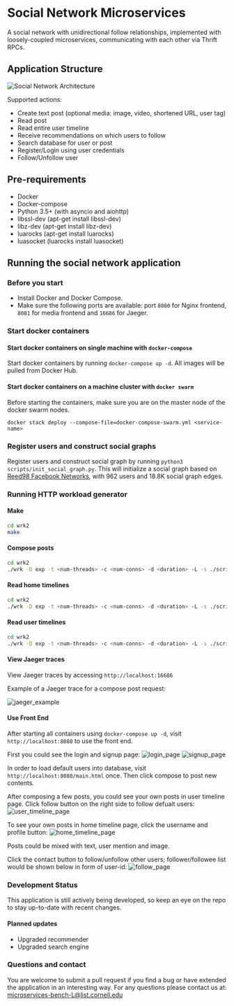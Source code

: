 # Social Network Microservices

A social network with unidirectional follow relationships, implemented with loosely-coupled microservices, communicating with each other via Thrift RPCs. 

## Application Structure

![Social Network Architecture](figures/socialNet_arch.png)

Supported actions: 
* Create text post (optional media: image, video, shortened URL, user tag)
* Read post
* Read entire user timeline
* Receive recommendations on which users to follow
* Search database for user or post
* Register/Login using user credentials
* Follow/Unfollow user

## Pre-requirements
- Docker
- Docker-compose
- Python 3.5+ (with asyncio and aiohttp)
- libssl-dev (apt-get install libssl-dev)
- libz-dev (apt-get install libz-dev)
- luarocks (apt-get install luarocks)
- luasocket (luarocks install luasocket)

## Running the social network application
### Before you start
- Install Docker and Docker Compose.
- Make sure the following ports are available: port `8080` for Nginx frontend, `8081` for media frontend and 
  `16686` for Jaeger.

### Start docker containers
#### Start docker containers on single machine with `docker-compose`
Start docker containers by running `docker-compose up -d`. All images will be 
pulled from Docker Hub.

#### Start docker containers on a machine cluster with `docker swarm`
Before starting the containers, make sure you are on the master node of the docker swarm nodes.
```
docker stack deploy --compose-file=docker-compose-swarm.yml <service-name>
```

### Register users and construct social graphs
Register users and construct social graph by running 
`python3 scripts/init_social_graph.py`. This will initialize a social graph 
based on [Reed98 Facebook Networks](http://networkrepository.com/socfb-Reed98.php),
with 962 users and 18.8K social graph edges.

### Running HTTP workload generator
#### Make
```bash
cd wrk2
make
```

#### Compose posts
```bash
cd wrk2
./wrk -D exp -t <num-threads> -c <num-conns> -d <duration> -L -s ./scripts/social-network/compose-post.lua http://localhost:8080/wrk2-api/post/compose -R <reqs-per-sec>
```

#### Read home timelines
```bash
cd wrk2
./wrk -D exp -t <num-threads> -c <num-conns> -d <duration> -L -s ./scripts/social-network/read-home-timeline.lua http://localhost:8080/wrk2-api/home-timeline/read -R <reqs-per-sec>
```

#### Read user timelines
```bash
cd wrk2
./wrk -D exp -t <num-threads> -c <num-conns> -d <duration> -L -s ./scripts/social-network/read-user-timeline.lua http://localhost:8080/wrk2-api/user-timeline/read -R <reqs-per-sec>
```

#### View Jaeger traces
View Jaeger traces by accessing `http://localhost:16686`

Example of a Jaeger trace for a compose post request: 

![jaeger_example](figures/socialNet_jaeger.png)

#### Use Front End
After starting all containers using `docker-compose up -d`, visit `http://localhost:8080` to use the front end.

First you could see the login and signup page:
![login_page](figures/login.png)
![signup_page](figures/signup.png)

In order to load default users into database, visit `http://localhost:8080/main.html` once. Then click compose to post new contents.

After composing a few posts, you could see your own posts in user timeline page. Click follow button on the right side to follow defualt users:
![user_timeline_page](figures/user_timeline.png)

To see your own posts in home timeline page, click the username and profile button:
![home_timeline_page](figures/home_timeline.png)

Posts could be mixed with text, user mention and image.

Click the contact button to follow/unfollow other users; follower/followee list would be shown below in form of user-id:
![follow_page](figures/follow.png)

### Development Status

This application is still actively being developed, so keep an eye on the repo to stay up-to-date with recent changes. 

#### Planned updates

* Upgraded recommender
* Upgraded search engine 

### Questions and contact

You are welcome to submit a pull request if you find a bug or have extended the application in an interesting way. For any questions please contact us at: <microservices-bench-L@list.cornell.edu>

